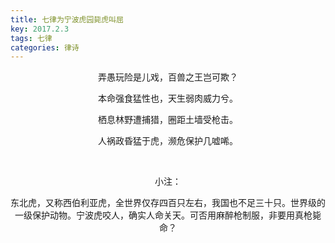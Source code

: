 ```yaml
---
title: 七律为宁波虎园毙虎叫屈
key: 2017.2.3
tags: 七律
categories: 律诗
---
```


<p align="center">弄愚玩险是儿戏，百兽之王岂可欺？
</p>
<p align="center">本命强食猛性也，天生弱肉威力兮。
</p>
<p align="center">栖息林野遭捕猎，圈距土墙受枪击。
</p>
<p align="center">人祸政昏猛于虎，濒危保护几嘘唏。
</p>
<p align="center"></br>
</p>
<p align="center">小注：
</p>
<p align="center">东北虎，又称西伯利亚虎，全世界仅存四百只左右，我国也不足三十只。世界级的一级保护动物。宁波虎咬人，确实人命关天。可否用麻醉枪制服，非要用真枪毙命？
</p>
<p align="center"></br>
</p>
